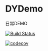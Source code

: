 # DYDemo
日常DEMO

[![Build Status](https://travis-ci.org/DyoungYu/DYDemo.svg?branch=master)](https://travis-ci.org/DyoungYu/DYDemo)

[![codecov](https://codecov.io/gh/DyoungYu/DYDemo/branch/master/graph/badge.svg)](https://codecov.io/gh/DyoungYu/DYDemo)
